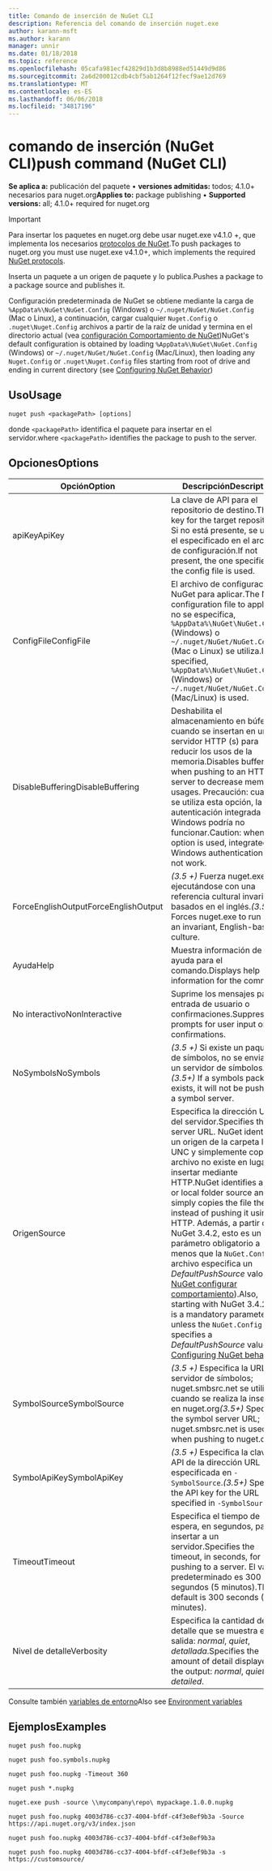 ```yaml
---
title: Comando de inserción de NuGet CLI
description: Referencia del comando de inserción nuget.exe
author: karann-msft
ms.author: karann
manager: unnir
ms.date: 01/18/2018
ms.topic: reference
ms.openlocfilehash: 05cafa981ecf42829d1b3d8b8988ed51449d9d86
ms.sourcegitcommit: 2a6d200012cdb4cbf5ab1264f12fecf9ae12d769
ms.translationtype: MT
ms.contentlocale: es-ES
ms.lasthandoff: 06/06/2018
ms.locfileid: "34817196"
---
```

# <a name="push-command-nuget-cli"></a><span data-ttu-id="93955-103">comando de inserción (NuGet CLI)</span><span class="sxs-lookup"><span data-stu-id="93955-103">push command (NuGet CLI)</span></span>

<span data-ttu-id="93955-104">**Se aplica a:** publicación del paquete &bullet; **versiones admitidas:** todos; 4.1.0+ necesarios para nuget.org</span><span class="sxs-lookup"><span data-stu-id="93955-104">**Applies to:** package publishing &bullet; **Supported versions:** all; 4.1.0+ required for nuget.org</span></span>

> [!Important]
> <span data-ttu-id="93955-105">Para insertar los paquetes en nuget.org debe usar nuget.exe v4.1.0 +, que implementa los necesarios [protocolos de NuGet](../api/nuget-protocols.md).</span><span class="sxs-lookup"><span data-stu-id="93955-105">To push packages to nuget.org you must use nuget.exe v4.1.0+, which implements the required [NuGet protocols](../api/nuget-protocols.md).</span></span>

<span data-ttu-id="93955-106">Inserta un paquete a un origen de paquete y lo publica.</span><span class="sxs-lookup"><span data-stu-id="93955-106">Pushes a package to a package source and publishes it.</span></span>

<span data-ttu-id="93955-107">Configuración predeterminada de NuGet se obtiene mediante la carga de `%AppData%\NuGet\NuGet.Config` (Windows) o `~/.nuget/NuGet/NuGet.Config` (Mac o Linux), a continuación, cargar cualquier `Nuget.Config` o `.nuget\Nuget.Config` archivos a partir de la raíz de unidad y termina en el directorio actual (vea [configuración Comportamiento de NuGet](../consume-packages/configuring-nuget-behavior.md))</span><span class="sxs-lookup"><span data-stu-id="93955-107">NuGet's default configuration is obtained by loading `%AppData%\NuGet\NuGet.Config` (Windows) or `~/.nuget/NuGet/NuGet.Config` (Mac/Linux), then loading any `Nuget.Config` or `.nuget\Nuget.Config` files starting from root of drive and ending in current directory (see [Configuring NuGet Behavior](../consume-packages/configuring-nuget-behavior.md))</span></span>

## <a name="usage"></a><span data-ttu-id="93955-108">Uso</span><span class="sxs-lookup"><span data-stu-id="93955-108">Usage</span></span>

```cli
nuget push <packagePath> [options]
```

<span data-ttu-id="93955-109">donde `<packagePath>` identifica el paquete para insertar en el servidor.</span><span class="sxs-lookup"><span data-stu-id="93955-109">where `<packagePath>` identifies the package to push to the server.</span></span>

## <a name="options"></a><span data-ttu-id="93955-110">Opciones</span><span class="sxs-lookup"><span data-stu-id="93955-110">Options</span></span>

| <span data-ttu-id="93955-111">Opción</span><span class="sxs-lookup"><span data-stu-id="93955-111">Option</span></span> | <span data-ttu-id="93955-112">Descripción</span><span class="sxs-lookup"><span data-stu-id="93955-112">Description</span></span> |
| --- | --- |
| <span data-ttu-id="93955-113">apiKey</span><span class="sxs-lookup"><span data-stu-id="93955-113">ApiKey</span></span> | <span data-ttu-id="93955-114">La clave de API para el repositorio de destino.</span><span class="sxs-lookup"><span data-stu-id="93955-114">The API key for the target repository.</span></span> <span data-ttu-id="93955-115">Si no está presente, se utiliza el especificado en el archivo de configuración.</span><span class="sxs-lookup"><span data-stu-id="93955-115">If not present,  the one specified in the config file is used.</span></span> |
| <span data-ttu-id="93955-116">ConfigFile</span><span class="sxs-lookup"><span data-stu-id="93955-116">ConfigFile</span></span> | <span data-ttu-id="93955-117">El archivo de configuración de NuGet para aplicar.</span><span class="sxs-lookup"><span data-stu-id="93955-117">The NuGet configuration file to apply.</span></span> <span data-ttu-id="93955-118">Si no se especifica, `%AppData%\NuGet\NuGet.Config` (Windows) o `~/.nuget/NuGet/NuGet.Config` (Mac o Linux) se utiliza.</span><span class="sxs-lookup"><span data-stu-id="93955-118">If not specified, `%AppData%\NuGet\NuGet.Config` (Windows) or `~/.nuget/NuGet/NuGet.Config` (Mac/Linux) is used.</span></span>|
| <span data-ttu-id="93955-119">DisableBuffering</span><span class="sxs-lookup"><span data-stu-id="93955-119">DisableBuffering</span></span> | <span data-ttu-id="93955-120">Deshabilita el almacenamiento en búfer cuando se insertan en un servidor HTTP (s) para reducir los usos de la memoria.</span><span class="sxs-lookup"><span data-stu-id="93955-120">Disables buffering when pushing to an HTTP(s) server to decrease memory usages.</span></span> <span data-ttu-id="93955-121">Precaución: cuando se utiliza esta opción, la autenticación integrada de Windows podría no funcionar.</span><span class="sxs-lookup"><span data-stu-id="93955-121">Caution: when this option is used, integrated Windows authentication might not work.</span></span> |
| <span data-ttu-id="93955-122">ForceEnglishOutput</span><span class="sxs-lookup"><span data-stu-id="93955-122">ForceEnglishOutput</span></span> | <span data-ttu-id="93955-123">*(3.5 +)*  Fuerza nuget.exe ejecutándose con una referencia cultural invariable, basados en el inglés.</span><span class="sxs-lookup"><span data-stu-id="93955-123">*(3.5+)* Forces nuget.exe to run using an invariant, English-based culture.</span></span> |
| <span data-ttu-id="93955-124">Ayuda</span><span class="sxs-lookup"><span data-stu-id="93955-124">Help</span></span> | <span data-ttu-id="93955-125">Muestra información de ayuda para el comando.</span><span class="sxs-lookup"><span data-stu-id="93955-125">Displays help information for the command.</span></span> |
| <span data-ttu-id="93955-126">No interactivo</span><span class="sxs-lookup"><span data-stu-id="93955-126">NonInteractive</span></span> | <span data-ttu-id="93955-127">Suprime los mensajes para la entrada de usuario o confirmaciones.</span><span class="sxs-lookup"><span data-stu-id="93955-127">Suppresses prompts for user input or confirmations.</span></span> |
| <span data-ttu-id="93955-128">NoSymbols</span><span class="sxs-lookup"><span data-stu-id="93955-128">NoSymbols</span></span> | <span data-ttu-id="93955-129">*(3.5 +)*  Si existe un paquete de símbolos, no se enviarán a un servidor de símbolos.</span><span class="sxs-lookup"><span data-stu-id="93955-129">*(3.5+)* If a symbols package exists, it will not be pushed to a symbol server.</span></span> |
| <span data-ttu-id="93955-130">Origen</span><span class="sxs-lookup"><span data-stu-id="93955-130">Source</span></span> | <span data-ttu-id="93955-131">Especifica la dirección URL del servidor.</span><span class="sxs-lookup"><span data-stu-id="93955-131">Specifies the server URL.</span></span> <span data-ttu-id="93955-132">NuGet identifica un origen de la carpeta local o UNC y simplemente copia el archivo no existe en lugar de insertar mediante HTTP.</span><span class="sxs-lookup"><span data-stu-id="93955-132">NuGet identifies a UNC or local folder source and simply copies the file there instead of pushing it using HTTP.</span></span>  <span data-ttu-id="93955-133">Además, a partir de NuGet 3.4.2, esto es un parámetro obligatorio a menos que la `NuGet.Config` archivo especifica un *DefaultPushSource* valor (vea [NuGet configurar comportamiento](../consume-packages/configuring-nuget-behavior.md)).</span><span class="sxs-lookup"><span data-stu-id="93955-133">Also, starting with NuGet 3.4.2, this is a mandatory parameter unless the `NuGet.Config` file specifies a *DefaultPushSource* value (see [Configuring NuGet behavior](../consume-packages/configuring-nuget-behavior.md)).</span></span> |
| <span data-ttu-id="93955-134">SymbolSource</span><span class="sxs-lookup"><span data-stu-id="93955-134">SymbolSource</span></span> | <span data-ttu-id="93955-135">*(3.5 +)*  Especifica la URL del servidor de símbolos; nuget.smbsrc.net se utiliza cuando se realiza la inserción en nuget.org</span><span class="sxs-lookup"><span data-stu-id="93955-135">*(3.5+)* Specifies the symbol server URL; nuget.smbsrc.net is used when pushing to nuget.org</span></span> |
| <span data-ttu-id="93955-136">SymbolApiKey</span><span class="sxs-lookup"><span data-stu-id="93955-136">SymbolApiKey</span></span> | <span data-ttu-id="93955-137">*(3.5 +)*  Especifica la clave de API de la dirección URL especificada en `-SymbolSource`.</span><span class="sxs-lookup"><span data-stu-id="93955-137">*(3.5+)* Specifies the API key for the URL specified in `-SymbolSource`.</span></span> |
| <span data-ttu-id="93955-138">Timeout</span><span class="sxs-lookup"><span data-stu-id="93955-138">Timeout</span></span> | <span data-ttu-id="93955-139">Especifica el tiempo de espera, en segundos, para insertar a un servidor.</span><span class="sxs-lookup"><span data-stu-id="93955-139">Specifies the timeout, in seconds, for pushing to a server.</span></span> <span data-ttu-id="93955-140">El valor predeterminado es 300 segundos (5 minutos).</span><span class="sxs-lookup"><span data-stu-id="93955-140">The default is 300 seconds (5 minutes).</span></span> |
| <span data-ttu-id="93955-141">Nivel de detalle</span><span class="sxs-lookup"><span data-stu-id="93955-141">Verbosity</span></span> | <span data-ttu-id="93955-142">Especifica la cantidad de detalle que se muestra en la salida: *normal*, *quiet*, *detallada*.</span><span class="sxs-lookup"><span data-stu-id="93955-142">Specifies the amount of detail displayed in the output: *normal*, *quiet*, *detailed*.</span></span> |

<span data-ttu-id="93955-143">Consulte también [variables de entorno](cli-ref-environment-variables.md)</span><span class="sxs-lookup"><span data-stu-id="93955-143">Also see [Environment variables](cli-ref-environment-variables.md)</span></span>

## <a name="examples"></a><span data-ttu-id="93955-144">Ejemplos</span><span class="sxs-lookup"><span data-stu-id="93955-144">Examples</span></span>

```cli
nuget push foo.nupkg

nuget push foo.symbols.nupkg

nuget push foo.nupkg -Timeout 360

nuget push *.nupkg

nuget.exe push -source \\mycompany\repo\ mypackage.1.0.0.nupkg

nuget push foo.nupkg 4003d786-cc37-4004-bfdf-c4f3e8ef9b3a -Source https://api.nuget.org/v3/index.json

nuget push foo.nupkg 4003d786-cc37-4004-bfdf-c4f3e8ef9b3a

nuget push foo.nupkg 4003d786-cc37-4004-bfdf-c4f3e8ef9b3a -s https://customsource/
```
